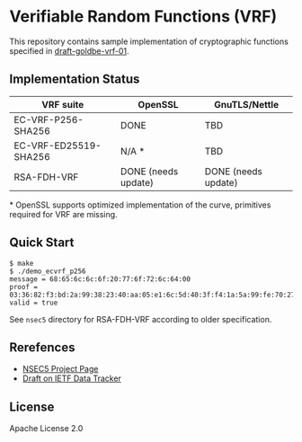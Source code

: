 # Verifiable Random Functions (VRF)

This repository contains sample implementation of cryptographic functions specified in [draft-goldbe-vrf-01](https://tools.ietf.org/html/draft-goldbe-vrf-01).

## Implementation Status

| VRF suite             | OpenSSL             | GnuTLS/Nettle       |
| --------------------- | ------------------- | ------------------- |
| EC-VRF-P256-SHA256    | DONE                | TBD                 |
| EC-VRF-ED25519-SHA256 | N/A \*              | TBD                 |
| RSA-FDH-VRF           | DONE (needs update) | DONE (needs update) |

\* OpenSSL supports optimized implementation of the curve, primitives required for VRF are missing.

## Quick Start

```
$ make
$ ./demo_ecvrf_p256
message = 68:65:6c:6c:6f:20:77:6f:72:6c:64:00
proof = 03:36:82:f3:bd:2a:99:38:23:40:aa:05:e1:6c:5d:40:3f:f4:1a:5a:99:fe:70:27:e5:75:42:69:92:c4:36:50:df:18:70:8d:12:63:70:e2:b5:bc:1b:9d:65:3b:09:9c:36:69:ee:be:71:f0:b8:65:e2:03:d4:09:28:6c:9c:f2:a4:b8:4b:11:25:cd:6f:48:3c:d3:99:df:60:0d:0d:f1:1c
valid = true
```

See `nsec5` directory for RSA-FDH-VRF according to older specification.

## Rerefences

- [NSEC5 Project Page](http://www.cs.bu.edu/~goldbe/papers/nsec5.html)
- [Draft on IETF Data Tracker](https://datatracker.ietf.org/doc/draft-goldbe-vrf/)

## License

Apache License 2.0
